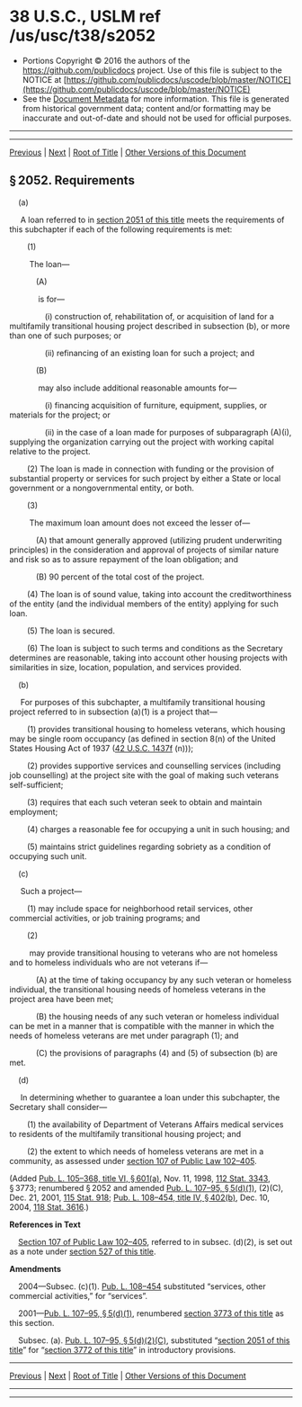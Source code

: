 ---
---

# 38 U.S.C., USLM ref /us/usc/t38/s2052

* Portions Copyright © 2016 the authors of the https://github.com/publicdocs project.
  Use of this file is subject to the NOTICE at [https://github.com/publicdocs/uscode/blob/master/NOTICE](https://github.com/publicdocs/uscode/blob/master/NOTICE)
* See the [Document Metadata](././../../../../../..//README.md) for more information.
  This file is generated from historical government data; content and/or formatting may be inaccurate and out-of-date and should not be used for official purposes.

----------
----------

[Previous](./../../../../../..//us/usc/t38/ptII/ch20/schVI/m__us_usc_t38_s2051.md) | [Next](./../../../../../..//us/usc/t38/ptII/ch20/schVI/m__us_usc_t38_s2053.md) | [Root of Title](./../../../../../../) | [Other Versions of this Document](https://publicdocs.github.io/go/links?ns=uslm&ref=%2Fus%2Fusc%2Ft38%2Fs2052)

## § 2052. Requirements

    (a)

     A loan referred to in [section 2051 of this title][/us/usc/t38/s2051] meets the requirements of this subchapter if each of the following requirements is met:

        (1)

         The loan—

            (A)

             is for—

                (i) construction of, rehabilitation of, or acquisition of land for a multifamily transitional housing project described in subsection (b), or more than one of such purposes; or

                (ii) refinancing of an existing loan for such a project; and

            (B)

             may also include additional reasonable amounts for—

                (i) financing acquisition of furniture, equipment, supplies, or materials for the project; or

                (ii) in the case of a loan made for purposes of subparagraph (A)(i), supplying the organization carrying out the project with working capital relative to the project.

        (2) The loan is made in connection with funding or the provision of substantial property or services for such project by either a State or local government or a nongovernmental entity, or both.

        (3)

         The maximum loan amount does not exceed the lesser of—

            (A) that amount generally approved (utilizing prudent underwriting principles) in the consideration and approval of projects of similar nature and risk so as to assure repayment of the loan obligation; and

            (B) 90 percent of the total cost of the project.

        (4) The loan is of sound value, taking into account the creditworthiness of the entity (and the individual members of the entity) applying for such loan.

        (5) The loan is secured.

        (6) The loan is subject to such terms and conditions as the Secretary determines are reasonable, taking into account other housing projects with similarities in size, location, population, and services provided.

    (b)

     For purposes of this subchapter, a multifamily transitional housing project referred to in subsection (a)(1) is a project that—

        (1) provides transitional housing to homeless veterans, which housing may be single room occupancy (as defined in section 8(n) of the United States Housing Act of 1937 ([42 U.S.C. 1437f][/us/usc/t42/s1437f] (n)));

        (2) provides supportive services and counselling services (including job counselling) at the project site with the goal of making such veterans self-sufficient;

        (3) requires that each such veteran seek to obtain and maintain employment;

        (4) charges a reasonable fee for occupying a unit in such housing; and

        (5) maintains strict guidelines regarding sobriety as a condition of occupying such unit.

    (c)

     Such a project—

        (1) may include space for neighborhood retail services, other commercial activities, or job training programs; and

        (2)

         may provide transitional housing to veterans who are not homeless and to homeless individuals who are not veterans if—

            (A) at the time of taking occupancy by any such veteran or homeless individual, the transitional housing needs of homeless veterans in the project area have been met;

            (B) the housing needs of any such veteran or homeless individual can be met in a manner that is compatible with the manner in which the needs of homeless veterans are met under paragraph (1); and

            (C) the provisions of paragraphs (4) and (5) of subsection (b) are met.

    (d)

     In determining whether to guarantee a loan under this subchapter, the Secretary shall consider—

        (1) the availability of Department of Veterans Affairs medical services to residents of the multifamily transitional housing project; and

        (2) the extent to which needs of homeless veterans are met in a community, as assessed under [section 107 of Public Law 102–405][/us/pl/102/405/s107].

(Added [Pub. L. 105–368, title VI, § 601(a)][/us/pl/105/368/s601/a], Nov. 11, 1998, [112 Stat. 3343][/us/stat/112/3343], § 3773; renumbered § 2052 and amended [Pub. L. 107–95, § 5(d)(1)][/us/pl/107/95/s5/d/1], (2)(C), Dec. 21, 2001, [115 Stat. 918][/us/stat/115/918]; [Pub. L. 108–454, title IV, § 402(b)][/us/pl/108/454/s402/b], Dec. 10, 2004, [118 Stat. 3616][/us/stat/118/3616].)

 __References in Text__ 

    [Section 107 of Public Law 102–405][/us/pl/102/405/s107], referred to in subsec. (d)(2), is set out as a note under [section 527 of this title][/us/usc/t38/s527].

 __Amendments__ 

    2004—Subsec. (c)(1). [Pub. L. 108–454][/us/pl/108/454] substituted “services, other commercial activities,” for “services”.

    2001—[Pub. L. 107–95, § 5(d)(1)][/us/pl/107/95/s5/d/1], renumbered [section 3773 of this title][/us/usc/t38/s3773] as this section.

    Subsec. (a). [Pub. L. 107–95, § 5(d)(2)(C)][/us/pl/107/95/s5/d/2/C], substituted “[section 2051 of this title][/us/usc/t38/s2051]” for “[section 3772 of this title][/us/usc/t38/s3772]” in introductory provisions.

----------

[Previous](./../../../../../..//us/usc/t38/ptII/ch20/schVI/m__us_usc_t38_s2051.md) | [Next](./../../../../../..//us/usc/t38/ptII/ch20/schVI/m__us_usc_t38_s2053.md) | [Root of Title](./../../../../../../) | [Other Versions of this Document](https://publicdocs.github.io/go/links?ns=uslm&ref=%2Fus%2Fusc%2Ft38%2Fs2052)

----------
----------

[/us/usc/t38/s2051]: https://publicdocs.github.io/go/links?ns=uslm&ref=%2Fus%2Fusc%2Ft38%2Fs2051
[/us/usc/t42/s1437f]: https://publicdocs.github.io/go/links?ns=uslm&ref=%2Fus%2Fusc%2Ft42%2Fs1437f
[/us/pl/102/405/s107]: https://publicdocs.github.io/go/links?ns=uslm&ref=%2Fus%2Fpl%2F102%2F405%2Fs107
[/us/pl/105/368/s601/a]: https://publicdocs.github.io/go/links?ns=uslm&ref=%2Fus%2Fpl%2F105%2F368%2Fs601%2Fa
[/us/stat/112/3343]: https://publicdocs.github.io/go/links?ns=uslm&ref=%2Fus%2Fstat%2F112%2F3343
[/us/pl/107/95/s5/d/1]: https://publicdocs.github.io/go/links?ns=uslm&ref=%2Fus%2Fpl%2F107%2F95%2Fs5%2Fd%2F1
[/us/stat/115/918]: https://publicdocs.github.io/go/links?ns=uslm&ref=%2Fus%2Fstat%2F115%2F918
[/us/pl/108/454/s402/b]: https://publicdocs.github.io/go/links?ns=uslm&ref=%2Fus%2Fpl%2F108%2F454%2Fs402%2Fb
[/us/stat/118/3616]: https://publicdocs.github.io/go/links?ns=uslm&ref=%2Fus%2Fstat%2F118%2F3616
[/us/pl/102/405/s107]: https://publicdocs.github.io/go/links?ns=uslm&ref=%2Fus%2Fpl%2F102%2F405%2Fs107
[/us/usc/t38/s527]: https://publicdocs.github.io/go/links?ns=uslm&ref=%2Fus%2Fusc%2Ft38%2Fs527
[/us/pl/108/454]: https://publicdocs.github.io/go/links?ns=uslm&ref=%2Fus%2Fpl%2F108%2F454
[/us/pl/107/95/s5/d/1]: https://publicdocs.github.io/go/links?ns=uslm&ref=%2Fus%2Fpl%2F107%2F95%2Fs5%2Fd%2F1
[/us/usc/t38/s3773]: https://publicdocs.github.io/go/links?ns=uslm&ref=%2Fus%2Fusc%2Ft38%2Fs3773
[/us/pl/107/95/s5/d/2/C]: https://publicdocs.github.io/go/links?ns=uslm&ref=%2Fus%2Fpl%2F107%2F95%2Fs5%2Fd%2F2%2FC
[/us/usc/t38/s2051]: https://publicdocs.github.io/go/links?ns=uslm&ref=%2Fus%2Fusc%2Ft38%2Fs2051
[/us/usc/t38/s3772]: https://publicdocs.github.io/go/links?ns=uslm&ref=%2Fus%2Fusc%2Ft38%2Fs3772


